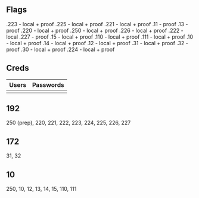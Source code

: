 
## Flags

.223 - local + proof
.225 - local + proof
.221 - local + proof
.11 - proof
.13 - proof
.220  - local + proof
.250  - local + proof
.226 - local + proof
.222 - local
.227 - proof
.15 - local + proof
.110 - local + proof 
.111 - local + proof 
.10 - local  + proof
.14 - local  + proof
.12 - local + proof
.31 - local + proof
.32 - proof
.30 - local + proof
.224 - local +  proof

## Creds 

| Users | Passwords  |
| ----- | ---------- |
|       |            |

## 192 
250 (prep),  220, 221, 222, 223, 224, 225, 226, 227

## 172
31, 32

## 10
250, 10, 12, 13, 14, 15, 110, 111 